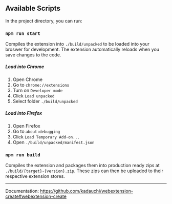## Available Scripts

In the project directory, you can run:

### `npm run start`

Compiles the extension into `./build/unpacked` to be loaded into your broswer for development. The extension automatically reloads when you save changes to the code.

##### Load into Chrome

1. Open Chrome
2. Go to `chrome://extensions`
3. Turn on `Developer mode`
4. Click `Load unpacked`
5. Select folder `./build/unpacked`

##### Load into Firefox

1. Open Firefox
2. Go to `about:debugging`
3. Click `Load Temporary Add-on...`
4. Open `./build/unpacked/manifest.json`

### `npm run build`

Compiles the extension and packages them into production ready zips at `./build/{target}-{version}.zip`. These zips can then be uploaded to their respective extension stores.

---

Documentation: https://github.com/kadauchi/webextension-create#webextension-create
